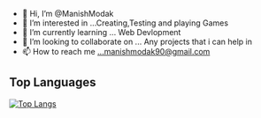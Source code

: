 - 👋 Hi, I’m @ManishModak
- 👀 I’m interested in ...Creating,Testing and playing Games
- 🌱 I’m currently learning ... Web Devlopment
- 💞️ I’m looking to collaborate on ... Any projects that i can help in
- 📫 How to reach me ...manishmodak90@gmail.com

## Top Languages

[![Top Langs](https://github-readme-stats-git-masterrstaa-rickstaa.vercel.app/api/top-langs/?username=ManishModak)](https://github.com/ManishModak/github-readme-stats)

